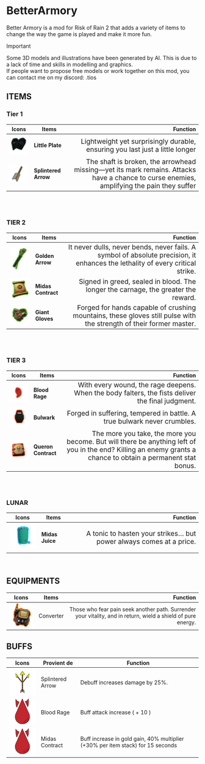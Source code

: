 # BetterArmory

Better Armory is a mod for Risk of Rain 2 that adds a variety of items to change the way the game is played and make it more fun.

> [!IMPORTANT]
> Some 3D models and illustrations have been generated by AI. This is due to a lack of time and skills in modelling and graphics. <br>
> If people want to propose free models or work together on this mod, you can contact me on my discord: .tios

## ITEMS

### Tier 1
Icons | Items | Function
---|---|---:
<img src="https://raw.githubusercontent.com/GeraudBertrand/BetterArmory/master/BetterArmory/Icons/LittlePlate.png" width=100/> | **Little Plate** | <span style="font-size:1.1rem;font-weight:400"> Lightweight yet surprisingly durable, ensuring you last just a little longer</span>
<img src="https://raw.githubusercontent.com/GeraudBertrand/BetterArmory/master/BetterArmory/Icons/BrokenArrow_icon.png" width=100/>|**Splintered Arrow**| <span style="font-size:1.1rem;font-weight:400"> The shaft is broken, the arrowhead missing—yet its mark remains. Attacks have a chance to curse enemies, amplifying the pain they suffer</span>

<br>
<br>

### TIER 2

Icons | Items | Function
---|---|---:
<img src="https://raw.githubusercontent.com/GeraudBertrand/BetterArmory/master/BetterArmory/Icons/GoldenArrowIcon.png" width=100/> | **Golden Arrow** | <span style="font-size:1.1rem;font-weight:400"> It never dulls, never bends, never fails. A symbol of absolute precision, it enhances the lethality of every critical strike. </span>
<img src="https://raw.githubusercontent.com/GeraudBertrand/BetterArmory/master/BetterArmory/Icons/MidasContractIcon.png" width=100/>|**Midas Contract**| <span style="font-size:1.1rem;font-weight:400"> Signed in greed, sealed in blood. The longer the carnage, the greater the reward. </span>
<img src="https://raw.githubusercontent.com/GeraudBertrand/BetterArmory/master/BetterArmory/Icons/GiantGlovesIcon.png" width=100/>|**Giant Gloves**| <span style="font-size:1.1rem;font-weight:400"> Forged for hands capable of crushing mountains, these gloves still pulse with the strength of their former master.</span>

<br>
<br>

### TIER 3

Icons | Items | Function
---|---|---:
<img src="https://raw.githubusercontent.com/GeraudBertrand/BetterArmory/master/BetterArmory/Icons/Magatama.png" width=100/> | **Blood Rage** | <span style="font-size:1.1rem;font-weight:400"> With every wound, the rage deepens. When the body falters, the fists deliver the final judgment.</span>
<img src="https://raw.githubusercontent.com/GeraudBertrand/BetterArmory/master/BetterArmory/Icons/Bulwark.png" width=100/>|**Bulwark**| <span style="font-size:1.1rem;font-weight:400"> Forged in suffering, tempered in battle. A true bulwark never crumbles. </span>
<img src="https://raw.githubusercontent.com/GeraudBertrand/BetterArmory/master/BetterArmory/Icons/QueronBookIcon.png" width=100/>|**Queron Contract**| <span style="font-size:1.1rem;font-weight:400"> The more you take, the more you become. But will there be anything left of you in the end? Killing an enemy grants a chance to obtain a permanent stat bonus. </span>

<br>
<br>

### LUNAR

Icons | Items | Function
---|---|---:
<img src="https://raw.githubusercontent.com/GeraudBertrand/BetterArmory/master/BetterArmory/Icons/MitrixJuice.png" width=100/> | **Midas Juice** | <span style="font-size:1.1rem;font-weight:400"> A tonic to hasten your strikes… but power always comes at a price. </span> </span>


<br>


## EQUIPMENTS 

Icons | Items | Function
---|---|---:
<img src="https://raw.githubusercontent.com/GeraudBertrand/BetterArmory/master/BetterArmory/Icons/ConverterIcon.png" width=100/> | Converter| Those who fear pain seek another path. Surrender your vitality, and in return, wield a shield of pure energy.

## BUFFS

Icons | Provient de | Function
---|---|---
<img  src="https://raw.githubusercontent.com/GeraudBertrand/BetterArmory/master/BetterArmory/Icons/SplinteredArrow.png" width=100/> | Splintered Arrow | Debuff increases damage by 25%.
<img src="https://raw.githubusercontent.com/GeraudBertrand/BetterArmory/master/BetterArmory/Icons/BloodRage.png" width=100/> | Blood Rage | Buff attack increase ( + 10 )
<img src="https://raw.githubusercontent.com/GeraudBertrand/BetterArmory/master/BetterArmory/Icons/BloodRage.png" width=100/> | Midas Contract | Buff increase in gold gain, 40% multiplier (+30% per item stack) for 15 seconds
